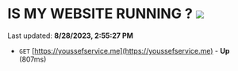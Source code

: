 # IS MY WEBSITE RUNNING ? [![](https://img.shields.io/static/v1?label=Sponsor&message=%E2%9D%A4&logo=GitHub&color=%23fe8e86)](https://github.com/sponsors/<username>)

Last updated: **8/28/2023, 2:55:27 PM**

- `GET` [https://youssefservice.me](https://youssefservice.me) - **Up** (807ms)
